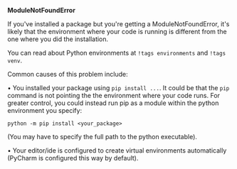 **ModuleNotFoundError**

If you've installed a package but you're getting a ModuleNotFoundError, it's likely that the environment where your code is running is different from the one where you did the installation.

You can read about Python environments at `!tags environments` and `!tags venv`.

Common causes of this problem include:

• You installed your package using `pip install ...`. It could be that the `pip` command is not pointing the the environment where your code runs. For greater control, you could instead run pip as a module within the python environment you specify:
```
python -m pip install <your_package>
```
(You may have to specify the full path to the python executable).

• Your editor/ide is configured to create virtual environments automatically (PyCharm is configured this way by default).
